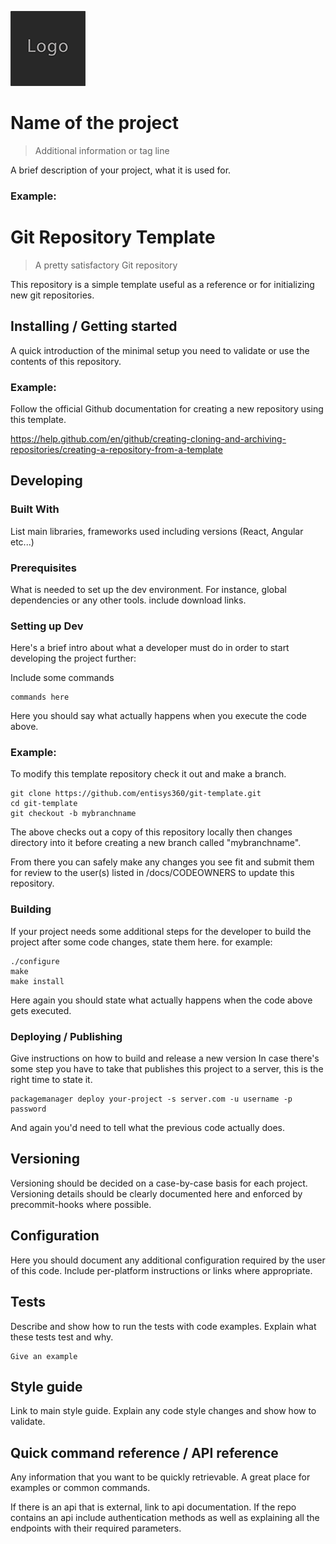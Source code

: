 ![Logo of the project](/docs/logo.sample.png)

# Name of the project 
> Additional information or tag line

A brief description of your project, what it is used for.


### Example:

# Git Repository Template
> A pretty satisfactory Git repository

This repository is a simple template useful as a reference or for initializing new git repositories.


## Installing / Getting started

A quick introduction of the minimal setup you need to validate or use the contents of this repository.


### Example:

Follow the official Github documentation for creating a new repository using this template.

https://help.github.com/en/github/creating-cloning-and-archiving-repositories/creating-a-repository-from-a-template


## Developing

### Built With
List main libraries, frameworks used including versions (React, Angular etc...)

### Prerequisites
What is needed to set up the dev environment. For instance, global dependencies 
or any other tools. include download links.

### Setting up Dev

Here's a brief intro about what a developer must do in order to start developing
the project further:

Include some commands

```shell
commands here
```

Here you should say what actually happens when you execute the code above.

### Example: 

To modify this template repository check it out and make a branch.

```shell
git clone https://github.com/entisys360/git-template.git
cd git-template
git checkout -b mybranchname
```

The above checks out a copy of this repository locally then changes directory 
into it before creating a new branch called "mybranchname".

From there you can safely make any changes you see fit and submit them for 
review to the user(s) listed in /docs/CODEOWNERS to update this repository.

### Building

If your project needs some additional steps for the developer to build the
project after some code changes, state them here. for example:

```shell
./configure
make
make install
```

Here again you should state what actually happens when the code above gets
executed.

### Deploying / Publishing

Give instructions on how to build and release a new version
In case there's some step you have to take that publishes this project to a
server, this is the right time to state it.

```shell
packagemanager deploy your-project -s server.com -u username -p password
```

And again you'd need to tell what the previous code actually does.


## Versioning

Versioning should be decided on a case-by-case basis for each project. 
Versioning details should be clearly documented here and enforced by 
precommit-hooks where possible.


## Configuration

Here you should document any additional configuration required by the user 
of this code. Include per-platform instructions or links where appropriate.


## Tests

Describe and show how to run the tests with code examples.
Explain what these tests test and why.

```shell
Give an example
```

## Style guide

Link to main style guide.
Explain any code style changes and show how to validate.


## Quick command reference / API reference

Any information that you want to be quickly retrievable. A great place for 
examples or common commands.

If there is an api that is external, link to api documentation. If the repo
contains an api include authentication methods as well as explaining all the 
endpoints with their required parameters.

